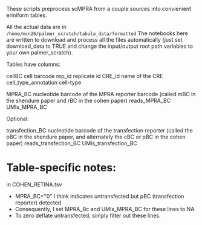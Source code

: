 These scripts preprocess scMPRA from a couple sources into convienient eriniform tables. 

All the actual data are in `/home/mcn26/palmer_scratch/tabula_data/formatted`
The notebooks here are written to download and process all the files automatically (just set download_data to TRUE and change the input/output root path variables to your own palmer_scratch). 

Tables have columns:

cellBC <str> cell barcode
rep_id <str> replicate id
CRE_id <str> name of the CRE
cell_type_annotation <str> cell-type

MPRA_BC <string> nucleotide barcode of the MPRA reporter barcode (called mBC in the shendure paper and rBC in the cohen paper)
reads_MPRA_BC <int>
UMIs_MPRA_BC <int>

Optional:

transfection_BC <str> nucleotide barcode of the transfection reporter (called the oBC in the shendure paper, and alternately the cBC or pBC in the cohen paper)
reads_transfection_BC <int>
UMIs_transfection_BC <int>


# Table-specific notes:

in COHEN_RETINA.tsv
- MPRA_BC="0" I think indicates untransfected but pBC (transfection reporter) detected
- Consequently, I set MPRA_Bc and UMIs_MPRA_BC for these lines to NA. 
- To zero deflate untransfected, simply filter out these lines. 
